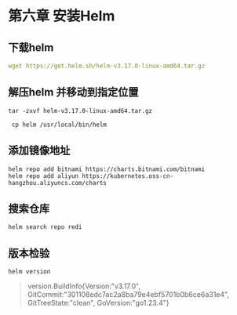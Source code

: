 # 第六章 安装Helm

## 下载helm

```yaml
wget https://get.helm.sh/helm-v3.17.0-linux-amd64.tar.gz
```

## 解压helm 并移动到指定位置

```shell
tar -zxvf helm-v3.17.0-linux-amd64.tar.gz 
```

```shell
 cp helm /usr/local/bin/helm
```

## 添加镜像地址

```shell
helm repo add bitnami https://charts.bitnami.com/bitnami
helm repo add aliyun https://kubernetes.oss-cn-hangzhou.aliyuncs.com/charts
```

## 搜索仓库

```shell
helm search repo redi
```

## 版本检验

```shell
helm version
```

> version.BuildInfo{Version:"v3.17.0", GitCommit:"301108edc7ac2a8ba79e4ebf5701b0b6ce6a31e4", GitTreeState:"clean", GoVersion:"go1.23.4"}
